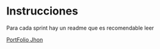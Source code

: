 # Instrucciones

<p>Para cada sprint hay un readme que es recomendable leer</p>

<a href="https://jhonrobert20.github.io/jhonrobert/index.html">PortFolio Jhon</a>
